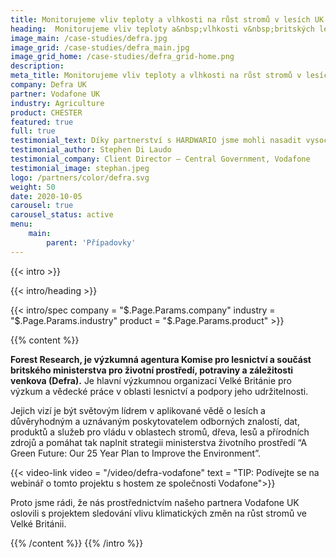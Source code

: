 ```yaml
---
title: Monitorujeme vliv teploty a vlhkosti na růst stromů v lesích UK 
heading:  Monitorujeme vliv teploty a&nbsp;vlhkosti v&nbsp;britských lesích
image_main: /case-studies/defra.jpg
image_grid: /case-studies/defra_main.jpg
image_grid_home: /case-studies/defra_grid-home.png
description:
meta_title: Monitorujeme vliv teploty a vlhkosti na růst stromů v lesích UK | HARDWARIO případová studie
company: Defra UK
partner: Vodafone UK
industry: Agriculture
product: CHESTER
featured: true
full: true
testimonial_text: Díky partnerství s HARDWARIO jsme mohli nasadit vysoce kvalitní zařízení IoT, která hrála klíčovou roli v tomto úspěšném projektu. Využili jsme jejich odborných znalostí v oblasti nízkoenergetické elektroniky a technologie NB-IoT a osobní technické podpory. Těším se na další spolupráci s Hardwario v budoucnu.
testimonial_author: Stephen Di Laudo
testimonial_company: Client Director – Central Government, Vodafone
testimonial_image: stephan.jpeg
logo: /partners/color/defra.svg
weight: 50
date: 2020-10-05
carousel: true
carousel_status: active
menu:
    main:
        parent: 'Případovky'
---
```


{{< intro >}}

{{< intro/heading >}}

{{< intro/spec company = "$.Page.Params.company" industry = "$.Page.Params.industry" product = "$.Page.Params.product" >}}

{{% content %}}

**Forest Research, je výzkumná agentura Komise pro lesnictví a součást britského ministerstva pro životní prostředí, potraviny a záležitosti venkova (Defra).** Je hlavní výzkumnou organizací Velké Británie pro výzkum a vědecké práce v oblasti lesnictví a podpory jeho udržitelnosti.

Jejich vizí je být světovým lídrem v aplikované vědě o lesích a důvěryhodným a uznávaným poskytovatelem odborných znalostí, dat, produktů a služeb pro vládu v oblastech stromů, dřeva, lesů a přírodních zdrojů a pomáhat tak naplnit strategii ministerstva životního prostředí “A Green Future: Our 25 Year Plan to Improve the Environment”.

{{< video-link video = "/video/defra-vodafone" text = "TIP: Podívejte se na webinář o tomto projektu s hostem ze společnosti Vodafone">}}

Proto jsme rádi, že nás prostřednictvím našeho partnera Vodafone UK oslovili s projektem sledování vlivu klimatických změn na růst stromů ve Velké Británii.

{{% /content %}}
{{% /intro %}}